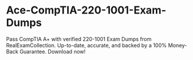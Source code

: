 # Ace-CompTIA-220-1001-Exam-Dumps
Pass CompTIA A+ with verified 220-1001 Exam Dumps from RealExamCollection. Up-to-date, accurate, and backed by a 100% Money-Back Guarantee. Download now!
